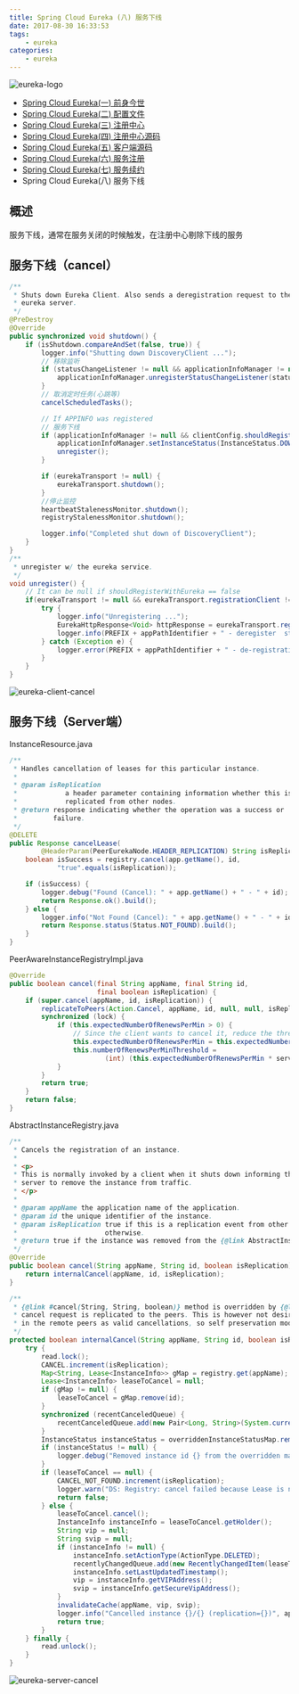 ```yaml
---
title: Spring Cloud Eureka (八) 服务下线
date: 2017-08-30 16:33:53
tags:
    - eureka
categories:
    - eureka
---
```

![eureka-logo](/images/spring-cloud/2017-08-25-eureka-logo-2627.png)

* [Spring Cloud Eureka(一) 前身今世](/2017/08/24/spring-cloud/eureka/Spring-Cloud-Eureka-一/)
* [Spring Cloud Eureka(二) 配置文件](/2017/08/24/spring-cloud/eureka/Spring-Cloud-Eureka-Properties/)
* [Spring Cloud Eureka(三) 注册中心](/2017/08/24/spring-cloud/eureka/Spring-Cloud-Eureka-Server/)
* [Spring Cloud Eureka(四) 注册中心源码](/2017/08/25/spring-cloud/eureka/Spring-Cloud-Eureka-Server-Source/)
* [Spring Cloud Eureka(五) 客户端源码](/2017/08/25/spring-cloud/eureka/Spring-Cloud-Eureka-Client-Source/)
* [Spring Cloud Eureka(六) 服务注册](/2017/08/29/spring-cloud/eureka/Spring-Cloud-Eureka-Client-Register/)
* [Spring Cloud Eureka(七) 服务续约](/2017/08/30/spring-cloud/eureka/Spring-Cloud-Eureka-Client-Heartbeat/)
* Spring Cloud Eureka(八) 服务下线

<!-- more -->

## 概述
服务下线，通常在服务关闭的时候触发，在注册中心剔除下线的服务

## 服务下线（cancel）
``` java
/**
 * Shuts down Eureka Client. Also sends a deregistration request to the
 * eureka server.
 */
@PreDestroy
@Override
public synchronized void shutdown() {
    if (isShutdown.compareAndSet(false, true)) {
        logger.info("Shutting down DiscoveryClient ...");
        // 移除监听
        if (statusChangeListener != null && applicationInfoManager != null) {
            applicationInfoManager.unregisterStatusChangeListener(statusChangeListener.getId());
        }
        // 取消定时任务(心跳等)
        cancelScheduledTasks();

        // If APPINFO was registered
        // 服务下线
        if (applicationInfoManager != null && clientConfig.shouldRegisterWithEureka()) {
            applicationInfoManager.setInstanceStatus(InstanceStatus.DOWN);
            unregister();
        }

        if (eurekaTransport != null) {
            eurekaTransport.shutdown();
        }
        //停止监控
        heartbeatStalenessMonitor.shutdown();
        registryStalenessMonitor.shutdown();

        logger.info("Completed shut down of DiscoveryClient");
    }
}
/**
 * unregister w/ the eureka service.
 */
void unregister() {
    // It can be null if shouldRegisterWithEureka == false
    if(eurekaTransport != null && eurekaTransport.registrationClient != null) {
        try {
            logger.info("Unregistering ...");
            EurekaHttpResponse<Void> httpResponse = eurekaTransport.registrationClient.cancel(instanceInfo.getAppName(), instanceInfo.getId());
            logger.info(PREFIX + appPathIdentifier + " - deregister  status: " + httpResponse.getStatusCode());
        } catch (Exception e) {
            logger.error(PREFIX + appPathIdentifier + " - de-registration failed" + e.getMessage(), e);
        }
    }
}
```

![eureka-client-cancel](/images/spring-cloud/2017-08-29-eureka-client-cancel.png)

## 服务下线（Server端）

InstanceResource.java
``` java
/**
 * Handles cancellation of leases for this particular instance.
 *
 * @param isReplication
 *            a header parameter containing information whether this is
 *            replicated from other nodes.
 * @return response indicating whether the operation was a success or
 *         failure.
 */
@DELETE
public Response cancelLease(
        @HeaderParam(PeerEurekaNode.HEADER_REPLICATION) String isReplication) {
    boolean isSuccess = registry.cancel(app.getName(), id,
            "true".equals(isReplication));

    if (isSuccess) {
        logger.debug("Found (Cancel): " + app.getName() + " - " + id);
        return Response.ok().build();
    } else {
        logger.info("Not Found (Cancel): " + app.getName() + " - " + id);
        return Response.status(Status.NOT_FOUND).build();
    }
}
```

PeerAwareInstanceRegistryImpl.java
``` java
@Override
public boolean cancel(final String appName, final String id,
                      final boolean isReplication) {
    if (super.cancel(appName, id, isReplication)) {
        replicateToPeers(Action.Cancel, appName, id, null, null, isReplication);
        synchronized (lock) {
            if (this.expectedNumberOfRenewsPerMin > 0) {
                // Since the client wants to cancel it, reduce the threshold (1 for 30 seconds, 2 for a minute)
                this.expectedNumberOfRenewsPerMin = this.expectedNumberOfRenewsPerMin - 2;
                this.numberOfRenewsPerMinThreshold =
                        (int) (this.expectedNumberOfRenewsPerMin * serverConfig.getRenewalPercentThreshold());
            }
        }
        return true;
    }
    return false;
}
```

AbstractInstanceRegistry.java
``` java
/**
 * Cancels the registration of an instance.
 *
 * <p>
 * This is normally invoked by a client when it shuts down informing the
 * server to remove the instance from traffic.
 * </p>
 *
 * @param appName the application name of the application.
 * @param id the unique identifier of the instance.
 * @param isReplication true if this is a replication event from other nodes, false
 *                      otherwise.
 * @return true if the instance was removed from the {@link AbstractInstanceRegistry} successfully, false otherwise.
 */
@Override
public boolean cancel(String appName, String id, boolean isReplication) {
    return internalCancel(appName, id, isReplication);
}

/**
 * {@link #cancel(String, String, boolean)} method is overridden by {@link PeerAwareInstanceRegistry}, so each
 * cancel request is replicated to the peers. This is however not desired for expires which would be counted
 * in the remote peers as valid cancellations, so self preservation mode would not kick-in.
 */
protected boolean internalCancel(String appName, String id, boolean isReplication) {
    try {
        read.lock();
        CANCEL.increment(isReplication);
        Map<String, Lease<InstanceInfo>> gMap = registry.get(appName);
        Lease<InstanceInfo> leaseToCancel = null;
        if (gMap != null) {
            leaseToCancel = gMap.remove(id);
        }
        synchronized (recentCanceledQueue) {
            recentCanceledQueue.add(new Pair<Long, String>(System.currentTimeMillis(), appName + "(" + id + ")"));
        }
        InstanceStatus instanceStatus = overriddenInstanceStatusMap.remove(id);
        if (instanceStatus != null) {
            logger.debug("Removed instance id {} from the overridden map which has value {}", id, instanceStatus.name());
        }
        if (leaseToCancel == null) {
            CANCEL_NOT_FOUND.increment(isReplication);
            logger.warn("DS: Registry: cancel failed because Lease is not registered for: {}/{}", appName, id);
            return false;
        } else {
            leaseToCancel.cancel();
            InstanceInfo instanceInfo = leaseToCancel.getHolder();
            String vip = null;
            String svip = null;
            if (instanceInfo != null) {
                instanceInfo.setActionType(ActionType.DELETED);
                recentlyChangedQueue.add(new RecentlyChangedItem(leaseToCancel));
                instanceInfo.setLastUpdatedTimestamp();
                vip = instanceInfo.getVIPAddress();
                svip = instanceInfo.getSecureVipAddress();
            }
            invalidateCache(appName, vip, svip);
            logger.info("Cancelled instance {}/{} (replication={})", appName, id, isReplication);
            return true;
        }
    } finally {
        read.unlock();
    }
}
```

![eureka-server-cancel](/images/spring-cloud/2017-08-30-eureka-server-cancel.png)
